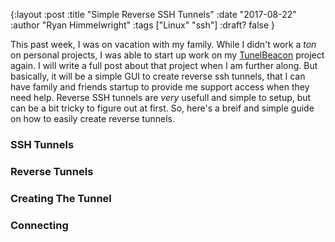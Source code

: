 {:layout :post
:title  "Simple Reverse SSH Tunnels"
:date "2017-08-22"
:author "Ryan Himmelwright"
:tags ["Linux" "ssh"]
:draft? false
}

This past week, I was on vacation with my family. While I didn't work a *ton* on personal projects, I was able to start up work on my [TunelBeacon](https://github.com/himmAllRight/TunnelBeacon) project again. I will write a full post about that project when I am further along. But basically, it will be a simple GUI to create reverse ssh tunnels, that I can have family and friends startup to provide me support access when they need help. Reverse SSH tunnels are *very* usefull and simple to setup, but can be a bit tricky to figure out at first. So, here's a breif and simple guide on how to easily create reverse tunnels.

<!-- more -->

### SSH Tunnels

### Reverse Tunnels

### Creating The Tunnel

### Connecting
